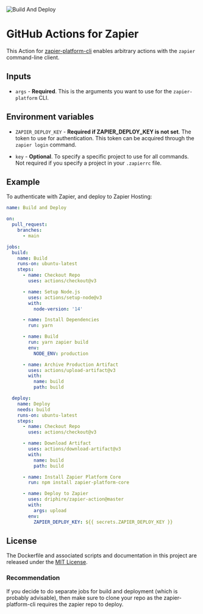 ![Build And Deploy](https://github.com/driphireweb/zapier-action/workflows/Build%20and%20Deploy/badge.svg)
# GitHub Actions for Zapier

This Action for [zapier-platform-cli](https://platform.zapier.com/) enables arbitrary actions with the `zapier` command-line client.

## Inputs

- `args` - **Required**. This is the arguments you want to use for the `zapier-platform` CLI.

## Environment variables

- `ZAPIER_DEPLOY_KEY` - **Required if ZAPIER_DEPLOY_KEY is not set**. The token to use for authentication. This token can be acquired through the `zapier login` command.

- `key` - **Optional**. To specify a specific project to use for all commands. Not required if you specify a project in your `.zapierrc` file.

## Example

To authenticate with Zapier, and deploy to Zapier Hosting:

```yaml
name: Build and Deploy

on:
  pull_request:
    branches:
      - main

jobs:
  build:
    name: Build
    runs-on: ubuntu-latest
    steps:
      - name: Checkout Repo
        uses: actions/checkout@v3

      - name: Setup Node.js
        uses: actions/setup-node@v3
        with:
          node-version: '14'

      - name: Install Dependencies
        run: yarn

      - name: Build
        run: yarn zapier build
        env:
          NODE_ENV: production

      - name: Archive Production Artifact
        uses: actions/upload-artifact@v3
        with:
          name: build
          path: build

  deploy:
    name: Deploy
    needs: build
    runs-on: ubuntu-latest
    steps:
      - name: Checkout Repo
        uses: actions/checkout@v3

      - name: Download Artifact
        uses: actions/download-artifact@v3
        with:
          name: build
          path: build

      - name: Install Zapier Platform Core
        run: npm install zapier-platform-core

      - name: Deploy to Zapier
        uses: driphire/zapier-action@master
        with:
          args: upload
        env:
          ZAPIER_DEPLOY_KEY: ${{ secrets.ZAPIER_DEPLOY_KEY }}
```

## License

The Dockerfile and associated scripts and documentation in this project are released under the [MIT License](LICENSE).

### Recommendation

If you decide to do separate jobs for build and deployment (which is probably advisable), then make sure to clone your repo as the zapier-platform-cli requires the zapier repo to deploy.